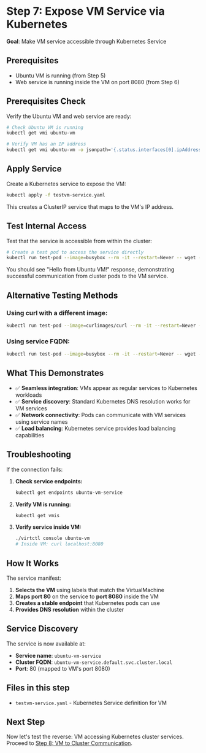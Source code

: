 # Step 7: Expose VM Service via Kubernetes

**Goal**: Make VM service accessible through Kubernetes Service

## Prerequisites
- Ubuntu VM is running (from Step 5)
- Web service is running inside the VM on port 8080 (from Step 6)

## Prerequisites Check
Verify the Ubuntu VM and web service are ready:
```bash
# Check Ubuntu VM is running
kubectl get vmi ubuntu-vm

# Verify VM has an IP address
kubectl get vmi ubuntu-vm -o jsonpath='{.status.interfaces[0].ipAddress}'
```

## Apply Service

Create a Kubernetes service to expose the VM:
```bash
kubectl apply -f testvm-service.yaml
```

This creates a ClusterIP service that maps to the VM's IP address.

## Test Internal Access

Test that the service is accessible from within the cluster:
```bash
# Create a test pod to access the service directly
kubectl run test-pod --image=busybox --rm -it --restart=Never -- wget -qO- http://ubuntu-vm-service
```

You should see "Hello from Ubuntu VM!" response, demonstrating successful communication from cluster pods to the VM service.

## Alternative Testing Methods

### Using curl with a different image:
```bash
kubectl run test-pod --image=curlimages/curl --rm -it --restart=Never -- curl http://ubuntu-vm-service
```

### Using service FQDN:
```bash
kubectl run test-pod --image=busybox --rm -it --restart=Never -- wget -qO- http://ubuntu-vm-service.default.svc.cluster.local
```

## What This Demonstrates

- ✅ **Seamless integration**: VMs appear as regular services to Kubernetes workloads
- ✅ **Service discovery**: Standard Kubernetes DNS resolution works for VM services
- ✅ **Network connectivity**: Pods can communicate with VM services using service names
- ✅ **Load balancing**: Kubernetes service provides load balancing capabilities

## Troubleshooting

If the connection fails:

1. **Check service endpoints:**
   ```bash
   kubectl get endpoints ubuntu-vm-service
   ```

2. **Verify VM is running:**
   ```bash
   kubectl get vmis
   ```

3. **Verify service inside VM:**
   ```bash
   ./virtctl console ubuntu-vm
   # Inside VM: curl localhost:8080
   ```

## How It Works

The service manifest:
1. **Selects the VM** using labels that match the VirtualMachine
2. **Maps port 80** on the service to **port 8080** inside the VM
3. **Creates a stable endpoint** that Kubernetes pods can use
4. **Provides DNS resolution** within the cluster

## Service Discovery

The service is now available at:
- **Service name**: `ubuntu-vm-service`
- **Cluster FQDN**: `ubuntu-vm-service.default.svc.cluster.local`
- **Port**: 80 (mapped to VM's port 8080)

## Files in this step
- `testvm-service.yaml` - Kubernetes Service definition for VM

## Next Step
Now let's test the reverse: VM accessing Kubernetes cluster services. Proceed to [Step 8: VM to Cluster Communication](../step-08-vm-to-cluster/).